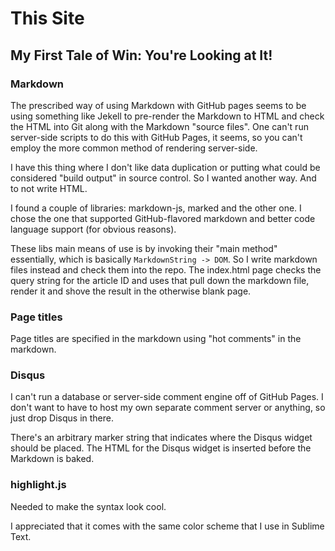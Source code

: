 # This Site

## My First Tale of Win: You're Looking at It!

### Markdown

The prescribed way of using Markdown with GitHub pages seems to be using something like Jekell to pre-render the Markdown to HTML and check the HTML into Git along with the Markdown "source files". One can't run server-side scripts to do this with GitHub Pages, it seems, so you can't employ the more common method of rendering server-side.

I have this thing where I don't like data duplication or putting what could be considered "build output" in source control. So I wanted another way. And to not write HTML.

I found a couple of libraries: markdown-js, marked and the other one. I chose the one that supported GitHub-flavored markdown and better code language support (for obvious reasons).

These libs main means of use is by invoking their "main method" essentially, which is basically `MarkdownString -> DOM`. So I write markdown files instead and check them into the repo. The index.html page checks the query string for the article ID and uses that pull down the markdown file, render it and shove the result in the otherwise blank page.

### Page titles

Page titles are specified in the markdown using "hot comments" in the markdown.

### Disqus

I can't run a database or server-side comment engine off of GitHub Pages. I don't want to have to host my own separate comment server or anything, so just drop Disqus in there.

There's an arbitrary marker string that indicates where the Disqus widget should be placed. The HTML for the Disqus widget is inserted before the Markdown is baked.

### highlight.js

Needed to make the syntax look cool.

I appreciated that it comes with the same color scheme that I use in Sublime Text.
